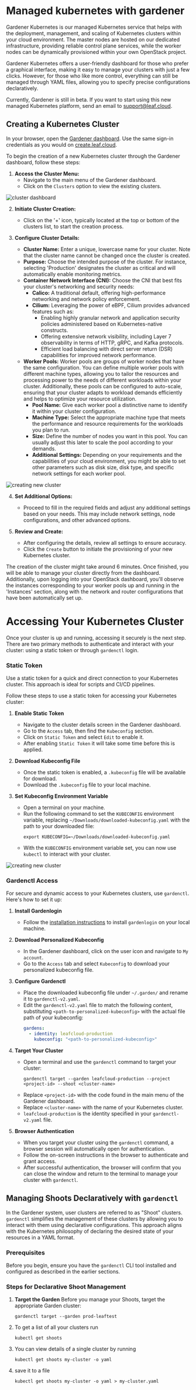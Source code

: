 # Managed kubernetes with gardener

Gardener Kubernetes is our managed Kubernetes service that helps with the deployment, management, and scaling of Kubernetes clusters within your cloud environment. The master nodes are hosted on our dedicated infrastructure, providing reliable control plane services, while the worker nodes can be dynamically provisioned within your own OpenStack project.

Gardener Kubernetes offers a user-friendly dashboard for those who prefer a graphical interface, making it easy to manage your clusters with just a few clicks. However, for those who like more control, everything can still be managed through YAML files, allowing you to specify precise configurations declaratively.

Currently, Gardener is still in beta. If you want to start using this new managed Kubernetes platform, send an email to [support@leaf.cloud](mailto:support@leaf.cloud).



## Creating a Kubernetes Cluster

In your browser, open the [Gardener dashboard](https://dashboard.gardener.leaf.cloud). Use the same sign-in credentials as you would on [create.leaf.cloud](https://create.leaf.cloud).

To begin the creation of a new Kubernetes cluster through the Gardener dashboard, follow these steps:

1. **Access the Cluster Menu:**
   - Navigate to the main menu of the Gardener dashboard.
   - Click on the `Clusters` option to view the existing clusters.

![cluster dashboard](../images/dashboard.png)


2. **Initiate Cluster Creation:**
   - Click on the '+' icon, typically located at the top or bottom of the clusters list, to start the creation process.

3. **Configure Cluster Details:**
   - **Cluster Name:** Enter a unique, lowercase name for your cluster. Note that the cluster name cannot be changed once the cluster is created.
   - **Purpose:** Choose the intended purpose of the cluster. For instance, selecting 'Production' designates the cluster as critical and will automatically enable monitoring metrics.
   - **Container Network Interface (CNI):** Choose the CNI that best fits your cluster's networking and security needs:
       - **Calico:** A traditional default, offering high-performance networking and network policy enforcement.
       - **Cilium:** Leveraging the power of eBPF, Cilium provides advanced features such as:
           - Enabling highly granular network and application security policies administered based on Kubernetes-native constructs.
           - Offering extensive network visibility, including Layer 7 observability in terms of HTTP, gRPC, and Kafka protocols.
           - Efficient load balancing with direct server return (DSR) capabilities for improved network performance.
   - **Worker Pools:** Worker pools are groups of worker nodes that have the same configuration. You can define multiple worker pools with different machine types, allowing you to tailor the resources and processing power to the needs of different workloads within your cluster. Additionally, these pools can be configured to auto-scale, ensuring that your cluster adapts to workload demands efficiently and helps to optimize your resource utilization.
       - **Pool Name:** Give each worker pool a distinctive name to identify it within your cluster configuration.
       - **Machine Type:** Select the appropriate machine type that meets the performance and resource requirements for the workloads you plan to run.
       - **Size:** Define the number of nodes you want in this pool. You can usually adjust this later to scale the pool according to your demands.
       - **Additional Settings:** Depending on your requirements and the capabilities of your cloud environment, you might be able to set other parameters such as disk size, disk type, and specific network settings for each worker pool.

![creating new cluster](../images/create-cluster.png)



4. **Set Additional Options:**
   - Proceed to fill in the required fields and adjust any additional settings based on your needs. This may include network settings, node configurations, and other advanced options.

5. **Review and Create:**
   - After configuring the details, review all settings to ensure accuracy.
   - Click the `Create` button to initiate the provisioning of your new Kubernetes cluster.

The creation of the cluster might take around 6 minutes. Once finished, you will be able to manage your cluster directly from the dashboard. Additionally, upon logging into your OpenStack dashboard, you'll observe the instances corresponding to your worker pools up and running in the 'Instances' section, along with the network and router configurations that have been automatically set up.



# Accessing Your Kubernetes Cluster

Once your cluster is up and running, accessing it securely is the next step. There are two primary methods to authenticate and interact with your cluster: using a static token or through `gardenctl` login.

### Static Token
Use a static token for a quick and direct connection to your Kubernetes cluster. This approach is ideal for scripts and CI/CD pipelines.

Follow these steps to use a static token for accessing your Kubernetes cluster:

1. **Enable Static Token**
   - Navigate to the cluster details screen in the Gardener dashboard.
   - Go to the `Access` tab, then find the `Kubeconfig` section.
   - Click on `Static Token` and select `Edit` to enable it.
   - After enabling `Static Token` it will take some time before this is applied.

2. **Download Kubeconfig File**
   - Once the static token is enabled, a `.kubeconfig` file will be available for download.
   - Download the `.kubeconfig` file to your local machine.

3. **Set Kubeconfig Environment Variable**
   - Open a terminal on your machine.
   - Run the following command to set the `KUBECONFIG` environment variable, replacing `~/Downloads/downloaded-kubeconfig.yaml` with the path to your downloaded file:
     ```shell
     export KUBECONFIG=~/Downloads/downloaded-kubeconfig.yaml
     ```
   - With the `KUBECONFIG` environment variable set, you can now use `kubectl` to interact with your cluster.

![creating new cluster](../images/access-cluster.png)

### Gardenctl Access

For secure and dynamic access to your Kubernetes clusters, use `gardenctl`. Here's how to set it up:

1. **Install Gardenlogin**
   - Follow the [installation instructions](https://github.com/gardener/gardenlogin#installation) to install `gardenlogin` on your local machine.

2. **Download Personalized Kubeconfig**
   - In the Gardener dashboard, click on the user icon and navigate to `My account`.
   - Go to the `Access` tab and select `Kubeconfig` to download your personalized kubeconfig file.

3. **Configure Gardenctl**
   - Place the downloaded kubeconfig file under `~/.garden/` and rename it to `gardenctl-v2.yaml`.
   - Edit the `gardenctl-v2.yaml` file to match the following content, substituting `<path-to-personalized-kubeconfig>` with the actual file path of your kubeconfig:
     ```yaml
     gardens:
       - identity: leafcloud-production
         kubeconfig: "<path-to-personalized-kubeconfig>"
     ```

4. **Target Your Cluster**
   - Open a terminal and use the `gardenctl` command to target your cluster:
     ```shell
     gardenctl target --garden leafcloud-production --project <project-id> --shoot <cluster-name>
     ```
   - Replace `<project-id>` with the code found in the main menu of the Gardener dashboard.
   - Replace `<cluster-name>` with the name of your Kubernetes cluster.
   - `leafcloud-production` is the identity specified in your `gardenctl-v2.yaml` file.

5. **Browser Authentication**
   - When you target your cluster using the `gardenctl` command, a browser session will automatically open for authentication.
   - Follow the on-screen instructions in the browser to authenticate and grant access.
   - After successful authentication, the browser will confirm that you can close the window and return to the terminal to manage your cluster with `gardenctl`.

## Managing Shoots Declaratively with `gardenctl`

In the Gardener system, user clusters are referred to as "Shoot" clusters. `gardenctl` simplifies the management of these clusters by allowing you to interact with them using declarative configurations. This approach aligns with the Kubernetes philosophy of declaring the desired state of your resources in a YAML format.

### Prerequisites
Before you begin, ensure you have the `gardenctl` CLI tool installed and configured as described in the earlier sections.

### Steps for Declarative Shoot Management

1. **Target the Garden**
   Before you manage your Shoots, target the appropriate Garden cluster:
   ```shell
   gardenctl target --garden prod-leaftest
   ```
2. To get a list of all your clusters run
   ```shell
   kubectl get shoots
   ```
3. You can view details of a single cluster by running
   ```shell
   kubectl get shoots my-cluster -o yaml
   ```
4. save it to a file
   ```shell
   kubectl get shoots my-cluster -o yaml > my-cluster.yaml
   ```